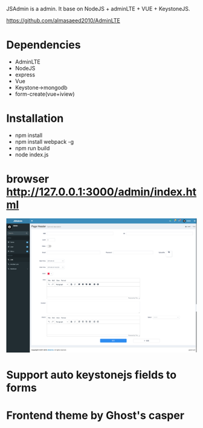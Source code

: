 JSAdmin is a admin. It base on NodeJS + adminLTE  + VUE + KeystoneJS.

https://github.com/almasaeed2010/AdminLTE

# Dependencies
  - AdminLTE
  - NodeJS
  - express
  - Vue
  - Keystone->mongodb
  - form-create(vue+iview)

# Installation
  - npm install
  - npm install webpack -g
  - npm run build
  - node index.js

# browser http://127.0.0.1:3000/admin/index.html

![image](https://github.com/asmcos/JSAdmin/blob/master/img.jpg)

# Support auto keystonejs fields to forms

# Frontend theme by Ghost's casper
